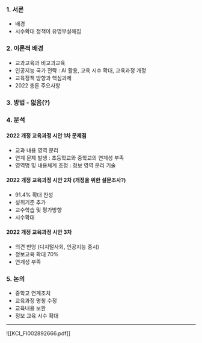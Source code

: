 ### 1. 서론
* 배경
* 시수확대 정책이 유명무실해짐
### 2. 이론적 배경
* 교과교육과 비교과교육
* 인공지능 국가 전략 : AI 활용, 교육 시수 확대, 교육과정 개정
* 교육정책 방향과 핵심과제
* 2022 총론 주요사항
### 3. 방법 - 없음(?)
### 4. 분석
#### 2022 개정 교육과정 시안 1차 문제점
* 교과 내용 영역 분리
* 연계 문제 발생 : 초등학교와 중학교의 연계성 부족
* 영역명 및 내용체계 조정 : 정보 영역 분리 기술
#### 2022 개정 교육과정 시안 2차 (개정을 위한 설문조사?)
* 91.4% 확대 찬성
* 성취기준 추가
* 교수학습 및 평가방향
* 시수확대
#### 2022 개정 교육과정 시안 3차
* 의견 반영 (디지털사회, 인공지능 중시)
* 정보교육 확대 70%
* 연계성 부족
### 5. 논의
* 중학교 연계조치
* 교육과정 명칭 수정
* 교육내용 보완
* 정보 교육 시수 확대
---
![[KCI_FI002892666.pdf]]